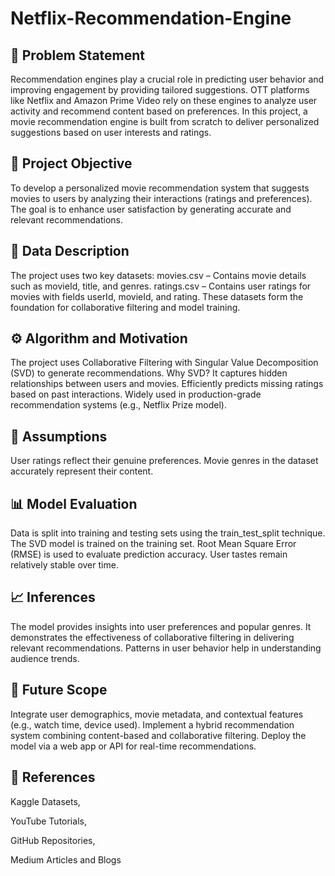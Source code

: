 # Netflix-Recommendation-Engine
## 📌 Problem Statement
Recommendation engines play a crucial role in predicting user behavior and improving engagement by providing tailored suggestions. 
OTT platforms like Netflix and Amazon Prime Video rely on these engines to analyze user activity and recommend content based on preferences.
In this project, a movie recommendation engine is built from scratch to deliver personalized suggestions based on user interests and ratings.

## 🎯 Project Objective
To develop a personalized movie recommendation system that suggests movies to users by analyzing their interactions (ratings and preferences). 
The goal is to enhance user satisfaction by generating accurate and relevant recommendations.

## 🧾 Data Description
The project uses two key datasets:
movies.csv – Contains movie details such as movieId, title, and genres.
ratings.csv – Contains user ratings for movies with fields userId, movieId, and rating.
These datasets form the foundation for collaborative filtering and model training.

## ⚙️ Algorithm and Motivation
The project uses Collaborative Filtering with Singular Value Decomposition (SVD) to generate recommendations.
Why SVD?
It captures hidden relationships between users and movies.
Efficiently predicts missing ratings based on past interactions.
Widely used in production-grade recommendation systems (e.g., Netflix Prize model).

## 🧠 Assumptions
User ratings reflect their genuine preferences.
Movie genres in the dataset accurately represent their content.

## 📊 Model Evaluation
Data is split into training and testing sets using the train_test_split technique.
The SVD model is trained on the training set.
Root Mean Square Error (RMSE) is used to evaluate prediction accuracy.
User tastes remain relatively stable over time.

## 📈 Inferences
The model provides insights into user preferences and popular genres.
It demonstrates the effectiveness of collaborative filtering in delivering relevant recommendations.
Patterns in user behavior help in understanding audience trends.

## 🚀 Future Scope
Integrate user demographics, movie metadata, and contextual features (e.g., watch time, device used).
Implement a hybrid recommendation system combining content-based and collaborative filtering.
Deploy the model via a web app or API for real-time recommendations.

## 🧾 References
Kaggle Datasets,

YouTube Tutorials,

GitHub Repositories,

Medium Articles and Blogs
